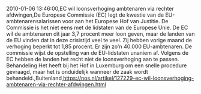 2010-01-06 13:46:00,EC wil loonsverhoging ambtenaren via rechter afdwingen,De Europese Commissie (EC) legt de kwestie van de EU-ambtenarensalarissen voor aan het Europese Hof van Justitie. De Commissie is het niet eens met de lidstaten van de Europese Unie. De EC wil de ambtenaren dit jaar 3,7 procent meer loon geven, maar de landen van de EU vinden dat in deze crisistijd veel te veel. Zij hebben vorige maand de verhoging beperkt tot 1,85 procent. Er zijn zo'n 40.000 EU-ambtenaren. De commissie wijst de opstelling van de EU-lidstaten unaniem af. Volgens de EC hebben de landen het recht niet de loonsverhoging aan te passen. Behandeling Het heeft bij het Hof in Luxemburg om een snelle procedure gevraagd, maar het is onduidelijk wanneer de zaak wordt behandeld.,Buitenland,https://nos.nl/artikel/127229-ec-wil-loonsverhoging-ambtenaren-via-rechter-afdwingen.html